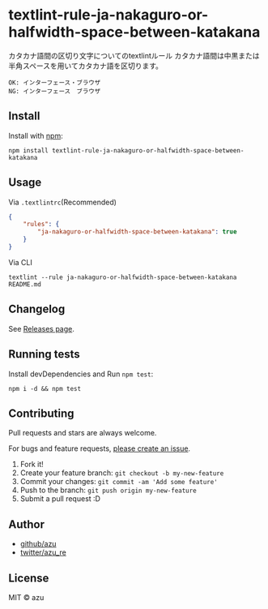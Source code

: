 # textlint-rule-ja-nakaguro-or-halfwidth-space-between-katakana

カタカナ語間の区切り文字についてのtextlintルール
カタカナ語間は中黒または半角スペースを用いてカタカナ語を区切ります。

    OK: インターフェース・ブラウザ
    NG: インターフェース　ブラウザ

## Install

Install with [npm](https://www.npmjs.com/):

    npm install textlint-rule-ja-nakaguro-or-halfwidth-space-between-katakana

## Usage

Via `.textlintrc`(Recommended)

```json
{
    "rules": {
        "ja-nakaguro-or-halfwidth-space-between-katakana": true
    }
}
```

Via CLI

```
textlint --rule ja-nakaguro-or-halfwidth-space-between-katakana README.md
```


## Changelog

See [Releases page](https://github.com/textlint-ja/textlint-rule-spacing/releases).

## Running tests

Install devDependencies and Run `npm test`:

    npm i -d && npm test

## Contributing

Pull requests and stars are always welcome.

For bugs and feature requests, [please create an issue](https://github.com/textlint-ja/textlint-rule-spacing/issues).

1. Fork it!
2. Create your feature branch: `git checkout -b my-new-feature`
3. Commit your changes: `git commit -am 'Add some feature'`
4. Push to the branch: `git push origin my-new-feature`
5. Submit a pull request :D

## Author

- [github/azu](https://github.com/azu)
- [twitter/azu_re](https://twitter.com/azu_re)

## License

MIT © azu
